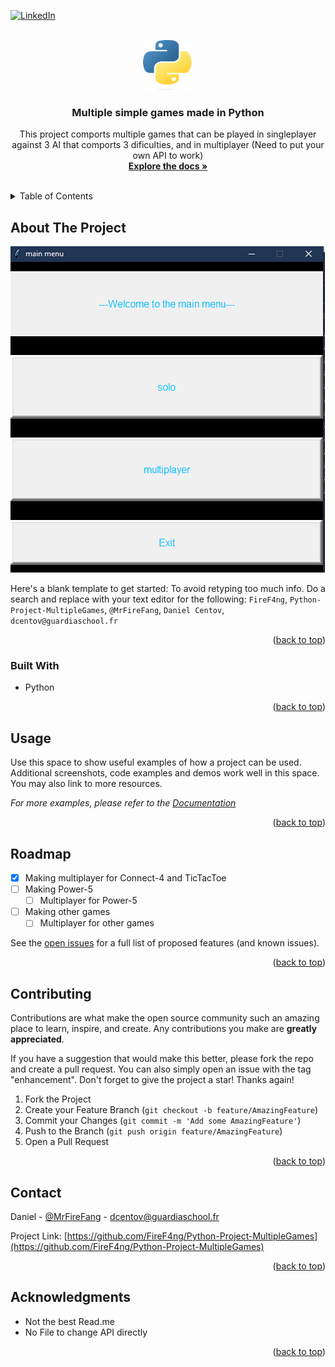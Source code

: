 
<a name="readme-top"></a>


[![LinkedIn][linkedin-shield]][linkedin-url]



<!-- PROJECT LOGO -->
<br />
<div align="center">
  <a href="https://github.com/FireF4ng/Python-Project-MultipleGames">
    <img src="image/python.png" alt="Logo" width="80" height="80">
  </a>

<h3 align="center">Multiple simple games made in Python</h3>

  <p align="center">
   This project comports multiple games that can be played in singleplayer against 3 AI that comports 3 dificulties, and in multiplayer (Need to put your own API to work)
    <br />
    <a href="https://github.com/FireF4ng/Python-Project-MultipleGames"><strong>Explore the docs »</strong></a>
    <br />
    <br />
  </p>
</div>



<!-- TABLE OF CONTENTS -->
<details>
  <summary>Table of Contents</summary>
  <ol>
    <li>
      <a href="#about-the-project">About The Project</a>
      <ul>
        <li><a href="#built-with">Built With</a></li>
      </ul>
    </li>
    <li>
      <a href="#getting-started">Getting Started</a>
      <ul>
        <li><a href="#prerequisites">Prerequisites</a></li>
        <li><a href="#installation">Installation</a></li>
      </ul>
    </li>
    <li><a href="#usage">Usage</a></li>
    <li><a href="#roadmap">Roadmap</a></li>
    <li><a href="#contributing">Contributing</a></li>
    <li><a href="#license">License</a></li>
    <li><a href="#contact">Contact</a></li>
    <li><a href="#acknowledgments">Acknowledgments</a></li>
  </ol>
</details>



<!-- ABOUT THE PROJECT -->
## About The Project

[![Product Name Screen Shot][product-screenshot]](https://example.com)

Here's a blank template to get started: To avoid retyping too much info. Do a search and replace with your text editor for the following: `FireF4ng`, `Python-Project-MultipleGames`, `@MrFireFang`, `Daniel Centov`, `dcentov@guardiaschool.fr`

<p align="right">(<a href="#readme-top">back to top</a>)</p>



### Built With

* Python

<p align="right">(<a href="#readme-top">back to top</a>)</p>




<!-- USAGE EXAMPLES -->
## Usage

Use this space to show useful examples of how a project can be used. Additional screenshots, code examples and demos work well in this space. You may also link to more resources.

_For more examples, please refer to the [Documentation](https://example.com)_

<p align="right">(<a href="#readme-top">back to top</a>)</p>



<!-- ROADMAP -->
## Roadmap

- [x] Making multiplayer for Connect-4 and TicTacToe
- [ ] Making Power-5
    - [ ] Multiplayer for Power-5
- [ ] Making other games
    - [ ] Multiplayer for other games

See the [open issues](https://github.com/FireF4ng/Python-Project-MultipleGames/issues) for a full list of proposed features (and known issues).

<p align="right">(<a href="#readme-top">back to top</a>)</p>



<!-- CONTRIBUTING -->
## Contributing

Contributions are what make the open source community such an amazing place to learn, inspire, and create. Any contributions you make are **greatly appreciated**.

If you have a suggestion that would make this better, please fork the repo and create a pull request. You can also simply open an issue with the tag "enhancement".
Don't forget to give the project a star! Thanks again!

1. Fork the Project
2. Create your Feature Branch (`git checkout -b feature/AmazingFeature`)
3. Commit your Changes (`git commit -m 'Add some AmazingFeature'`)
4. Push to the Branch (`git push origin feature/AmazingFeature`)
5. Open a Pull Request

<p align="right">(<a href="#readme-top">back to top</a>)</p>



<!-- CONTACT -->
## Contact

Daniel - [@MrFireFang](https://twitter.com/MrFireFang) - dcentov@guardiaschool.fr

Project Link: [https://github.com/FireF4ng/Python-Project-MultipleGames](https://github.com/FireF4ng/Python-Project-MultipleGames)

<p align="right">(<a href="#readme-top">back to top</a>)</p>



<!-- ACKNOWLEDGMENTS -->
## Acknowledgments

* []() Not the best Read.me
* []() No File to change API directly

<p align="right">(<a href="#readme-top">back to top</a>)</p>



<!-- MARKDOWN LINKS & IMAGES -->
[linkedin-shield]: https://img.shields.io/badge/-LinkedIn-black.svg?style=for-the-badge&logo=linkedin&colorB=555
[linkedin-url]: https://linkedin.com/in/danielcentov
[product-screenshot]: image/Main_menu.png
